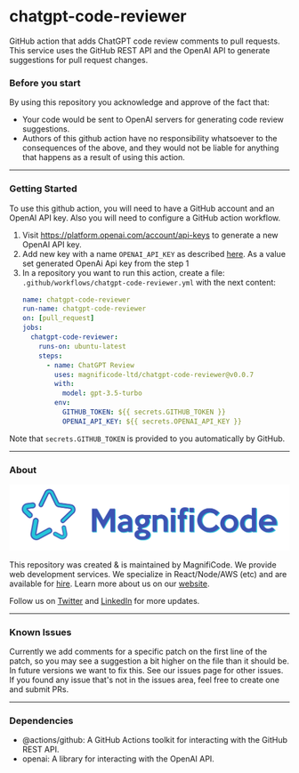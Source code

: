 # chatgpt-code-reviewer

GitHub action that adds ChatGPT code review comments to pull requests. This service uses the GitHub REST API and the OpenAI API to generate suggestions for pull request changes.

### Before you start

By using this repository you acknowledge and approve of the fact that:

- Your code would be sent to OpenAI servers for generating code review suggestions.
- Authors of this github action have no responsibility whatsoever to the consequences of the above, and they would not be liable for anything that happens as a result of using this action.

---

### Getting Started

To use this github action, you will need to have a GitHub account and an OpenAI API key. Also you will need to configure a GitHub action workflow.

1. Visit https://platform.openai.com/account/api-keys to generate a new OpenAI API key.
2. Add new key with a name `OPENAI_API_KEY` as described [here](https://docs.github.com/en/actions/security-guides/encrypted-secrets#creating-encrypted-secrets-for-a-repository). As a value set generated OpenAi Api key from the step 1
3. In a repository you want to run this action, create a file: `.github/workflows/chatgpt-code-reviewer.yml` with the next content:
   ```yml
   name: chatgpt-code-reviewer
   run-name: chatgpt-code-reviewer
   on: [pull_request]
   jobs:
     chatgpt-code-reviewer:
       runs-on: ubuntu-latest
       steps:
         - name: ChatGPT Review
           uses: magnificode-ltd/chatgpt-code-reviewer@v0.0.7
           with:
             model: gpt-3.5-turbo
           env:
             GITHUB_TOKEN: ${{ secrets.GITHUB_TOKEN }}
             OPENAI_API_KEY: ${{ secrets.OPENAI_API_KEY }}
   ```
Note that `secrets.GITHUB_TOKEN` is provided to you automatically by GitHub.

---

### About

<a href="https://bit.ly/3nXn4EN">
   <img src='docs/images/logo.png' alt='MagnifiCode'/>
</a>

This repository was created & is maintained by MagnifiCode. We provide web development services. We specialize in React/Node/AWS (etc) and are available for [hire](https://bit.ly/3IcWXR3). Learn more about us on our [website](https://bit.ly/3nXn4EN).

Follow us on [Twitter](https://twitter.com/magnificodehq) and [LinkedIn](https://www.linkedin.com/company/magnificode-software) for more updates.

---

### Known Issues

Currently we add comments for a specific patch on the first line of the patch, so you may see a suggestion a bit higher on the file than it should be.
In future versions we want to fix this. See our issues page for other issues.
If you found any issue that's not in the issues area, feel free to create one and submit PRs.

---

### Dependencies

- @actions/github: A GitHub Actions toolkit for interacting with the GitHub REST API.
- openai: A library for interacting with the OpenAI API.
